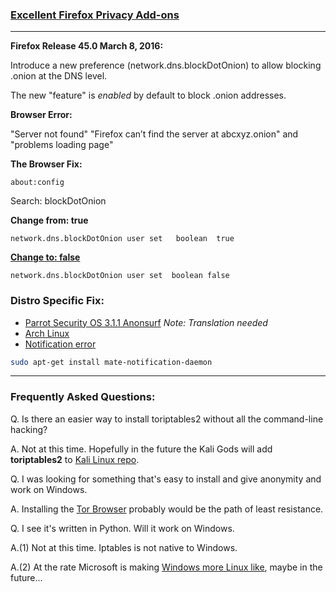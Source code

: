 ### [Excellent Firefox Privacy Add-ons](https://privacytoolsio.github.io/privacytools.io/#addons) ###
***

**Firefox Release  45.0 March 8, 2016:**

Introduce a new preference (network.dns.blockDotOnion) to allow blocking .onion at the DNS level.

The new "feature" is _enabled_ by default to block .onion addresses.

**Browser Error:**

"Server not found" "Firefox can’t find the server at abcxyz.onion" and "problems loading page"

**The Browser Fix:**

`about:config`

Search: blockDotOnion

**Change from: true**

`network.dns.blockDotOnion user set   boolean  true`

**[Change to: false](https://drive.google.com/open?id=0B79r4wTVj-CZSkZieEVCWUtKRVE)**

`network.dns.blockDotOnion user set  boolean false`


### Distro Specific Fix:
* [Parrot Security OS 3.1.1 Anonsurf](https://www.inforge.net/xi/threads/parrot-security-os-3-1-1-anonsurf-fix-tor-by-vap0r.457379/) *Note: Translation needed*
* [Arch Linux](https://github.com/ruped24/toriptables2/pull/5/files)
* [Notification error](https://wiki.archlinux.org/index.php/Desktop_notifications)
```bash
sudo apt-get install mate-notification-daemon 
```
***
### Frequently Asked Questions:
Q. Is there an easier way to install toriptables2 without all the command-line hacking?

A. Not at this time.  Hopefully in the future the Kali Gods will add **toriptables2** to [Kali Linux repo](https://bugs.kali.org/view.php?id=3983).

Q. I was looking for something that's easy to install and give anonymity and work on Windows.

A. Installing the [Tor Browser](https://www.torproject.org/projects/torbrowser.html.en) probably would be the path of least resistance.

Q. I see it's written in Python.  Will it work on Windows.

A.(1) Not at this time.  Iptables is not native to Windows.

A.(2) At the rate Microsoft is making [Windows more Linux like](https://msdn.microsoft.com/en-us/commandline/wsl/faq), maybe in the future...